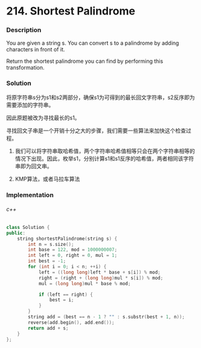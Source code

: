 # 214. Shortest Palindrome

### Description

You are given a string s. You can convert s to a palindrome by adding characters in front of it.

Return the shortest palindrome you can find by performing this transformation.

### Solution

将原字符串s分为s1和s2两部分，确保s1为可得到的最长回文字符串，s2反序即为需要添加的字符串。

因此原题被改为寻找最长的s1。

寻找回文子串是一个开销十分之大的步骤，我们需要一些算法来加快这个检查过程。

1. 我们可以将字符串取哈希值，两个字符串哈希值相等只会在两个字符串相等的情况下出现。因此，枚举s1，分别计算s1和s1反序的哈希值，两者相同该字符串即为回文串。

2. KMP算法，或者马拉车算法

### Implementation

###### c++

```c++
class Solution {
public:
    string shortestPalindrome(string s) {
        int n = s.size();
        int base = 122, mod = 1000000007;
        int left = 0, right = 0, mul = 1;
        int best = -1;
        for (int i = 0; i < n; ++i) {
            left = ((long long)left * base + s[i]) % mod;
            right = (right + (long long)mul * s[i]) % mod;
            mul = (long long)mul * base % mod;

            if (left == right) {
                best = i;
            }
        }
        string add = (best == n - 1 ? "" : s.substr(best + 1, n));
        reverse(add.begin(), add.end());
        return add + s;
    }
};
```
